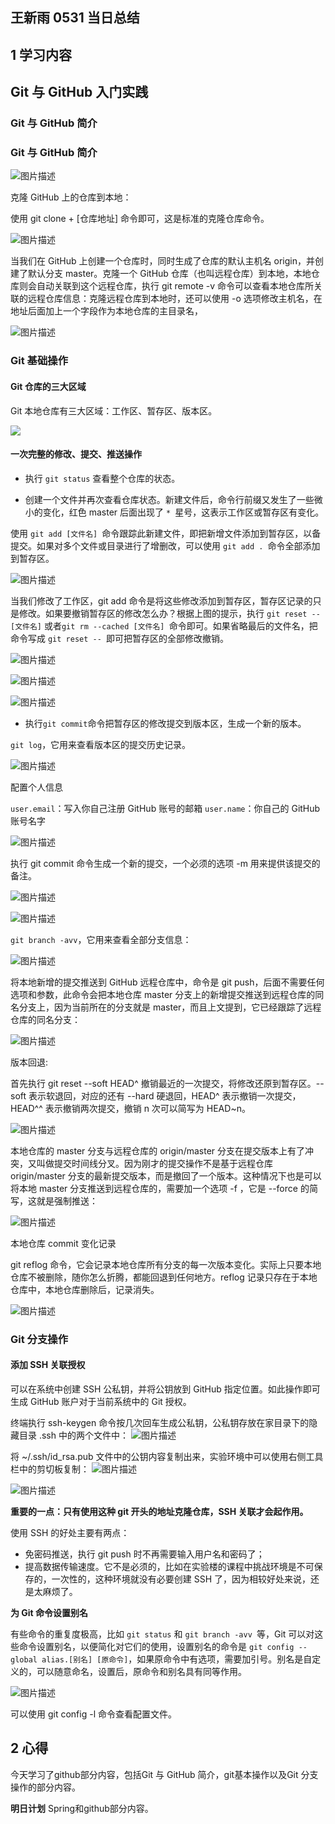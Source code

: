 ## 王新雨 0531 当日总结

## 1 学习内容


## Git 与 GitHub 入门实践

### Git 与 GitHub 简介

### Git 与 GitHub 简介

![图片描述](https://dn-simplecloud.shiyanlou.com/courses/uid1080331-20190604-1559650772694)

克隆 GitHub 上的仓库到本地：

使用 git clone + [仓库地址] 命令即可，这是标准的克隆仓库命令。

![图片描述](https://dn-simplecloud.shiyanlou.com/courses/uid1080331-20190604-1559653199928)

当我们在 GitHub 上创建一个仓库时，同时生成了仓库的默认主机名 origin，并创建了默认分支 master。克隆一个 GitHub 仓库（也叫远程仓库）到本地，本地仓库则会自动关联到这个远程仓库，执行 git remote -v 命令可以查看本地仓库所关联的远程仓库信息：克隆远程仓库到本地时，还可以使用 -o 选项修改主机名，在地址后面加上一个字段作为本地仓库的主目录名，

![图片描述](https://dn-simplecloud.shiyanlou.com/courses/uid1080331-20190604-1559653424847)


### Git 基础操作
#### Git 仓库的三大区域

Git 本地仓库有三大区域：工作区、暂存区、版本区。

![](https://doc.shiyanlou.com/document-uid310176labid9805timestamp1548755776759.png/wm)

#### 一次完整的修改、提交、推送操作
   - 执行 ```git status``` 查看整个仓库的状态。

   - 创建一个文件并再次查看仓库状态。新建文件后，命令行前缀又发生了一些微小的变化，红色 master 后面出现了 ```* ```星号，这表示工作区或暂存区有变化。

使用 ```git add [文件名] ```命令跟踪此新建文件，即把新增文件添加到暂存区，以备提交。如果对多个文件或目录进行了增删改，可以使用 ```git add . ```命令全部添加到暂存区。

![图片描述](https://dn-simplecloud.shiyanlou.com/courses/uid1080331-20190604-1559653943723)

当我们修改了工作区，git add 命令是将这些修改添加到暂存区，暂存区记录的只是修改。如果要撤销暂存区的修改怎么办？根据上图的提示，执行 ```git reset -- [文件名]``` 或者```git rm --cached [文件名] ```命令即可。如果省略最后的文件名，把命令写成 ```git reset -- ```即可把暂存区的全部修改撤销。

![图片描述](https://dn-simplecloud.shiyanlou.com/courses/uid1080331-20190604-1559654270145)

![图片描述](https://dn-simplecloud.shiyanlou.com/courses/uid1080331-20190604-1559654241949)

![图片描述](https://dn-simplecloud.shiyanlou.com/courses/uid1080331-20190604-1559654372326)

   - 执行``` git commit ```命令把暂存区的修改提交到版本区，生成一个新的版本。

```git log```，它用来查看版本区的提交历史记录。

![图片描述](https://dn-simplecloud.shiyanlou.com/courses/uid1080331-20190604-1559654477313)

配置个人信息

```user.email```：写入你自己注册 GitHub 账号的邮箱
```user.name```：你自己的 GitHub 账号名字

![图片描述](https://dn-simplecloud.shiyanlou.com/courses/uid1080331-20190604-1559654909027)

执行 git commit 命令生成一个新的提交，一个必须的选项 -m 用来提供该提交的备注。

![图片描述](https://dn-simplecloud.shiyanlou.com/courses/uid1080331-20190604-1559654985379)

![图片描述](https://dn-simplecloud.shiyanlou.com/courses/uid1080331-20190604-1559655008175)

```git branch -avv```，它用来查看全部分支信息：

![图片描述](https://dn-simplecloud.shiyanlou.com/courses/uid1080331-20190604-1559655072244)

将本地新增的提交推送到 GitHub 远程仓库中，命令是 git push，后面不需要任何选项和参数，此命令会把本地仓库 master 分支上的新增提交推送到远程仓库的同名分支上，因为当前所在的分支就是 master，而且上文提到，它已经跟踪了远程仓库的同名分支：

![图片描述](https://dn-simplecloud.shiyanlou.com/courses/uid1080331-20190604-1559655225004)

版本回退:

首先执行 git reset --soft HEAD^ 撤销最近的一次提交，将修改还原到暂存区。--soft 表示软退回，对应的还有 --hard 硬退回，HEAD^ 表示撤销一次提交，HEAD^^ 表示撤销两次提交，撤销 n 次可以简写为 HEAD~n。

![图片描述](https://dn-simplecloud.shiyanlou.com/courses/uid1080331-20190604-1559655533197)

本地仓库的 master 分支与远程仓库的 origin/master 分支在提交版本上有了冲突，又叫做提交时间线分叉。因为刚才的提交操作不是基于远程仓库 origin/master 分支的最新提交版本，而是撤回了一个版本。这种情况下也是可以将本地 master 分支推送到远程仓库的，需要加一个选项 -f ，它是 --force 的简写，这就是强制推送：

![图片描述](https://dn-simplecloud.shiyanlou.com/courses/uid1080331-20190604-1559655727694)

本地仓库 commit 变化记录

git reflog 命令，它会记录本地仓库所有分支的每一次版本变化。实际上只要本地仓库不被删除，随你怎么折腾，都能回退到任何地方。reflog 记录只存在于本地仓库中，本地仓库删除后，记录消失。

![图片描述](https://dn-simplecloud.shiyanlou.com/courses/uid1080331-20190604-1559655946269)

### Git 分支操作

#### 添加 SSH 关联授权

可以在系统中创建 SSH 公私钥，并将公钥放到 GitHub 指定位置。如此操作即可生成 GitHub 账户对于当前系统中的 Git 授权。

终端执行 ssh-keygen 命令按几次回车生成公私钥，公私钥存放在家目录下的隐藏目录 .ssh 中的两个文件中：
![图片描述](https://dn-simplecloud.shiyanlou.com/courses/uid1080331-20190604-1559656450355)

将 ~/.ssh/id_rsa.pub 文件中的公钥内容复制出来，实验环境中可以使用右侧工具栏中的剪切板复制：
![图片描述](https://dn-simplecloud.shiyanlou.com/courses/uid1080331-20190604-1559656835704)

![图片描述](https://dn-simplecloud.shiyanlou.com/courses/uid1080331-20190604-1559657402146)

**重要的一点：只有使用这种 git 开头的地址克隆仓库，SSH 关联才会起作用。**

使用 SSH 的好处主要有两点：

   - 免密码推送，执行 git push 时不再需要输入用户名和密码了；
   - 提高数据传输速度。它不是必须的，比如在实验楼的课程中挑战环境是不可保存的，一次性的，这种环境就没有必要创建 SSH 了，因为相较好处来说，还是太麻烦了。

**为 Git 命令设置别名**

有些命令的重复度极高，比如 ```git status``` 和 ```git branch -avv ```等，Git 可以对这些命令设置别名，以便简化对它们的使用，设置别名的命令是 ```git config --global alias.[别名] [原命令]```，如果原命令中有选项，需要加引号。别名是自定义的，可以随意命名，设置后，原命令和别名具有同等作用。

![图片描述](https://dn-simplecloud.shiyanlou.com/courses/uid1080331-20190604-1559658219247)

可以使用 git config -l 命令查看配置文件。



## 2 心得

今天学习了github部分内容，包括Git 与 GitHub 简介，git基本操作以及Git 分支操作的部分内容。

**明日计划**
Spring和github部分内容。